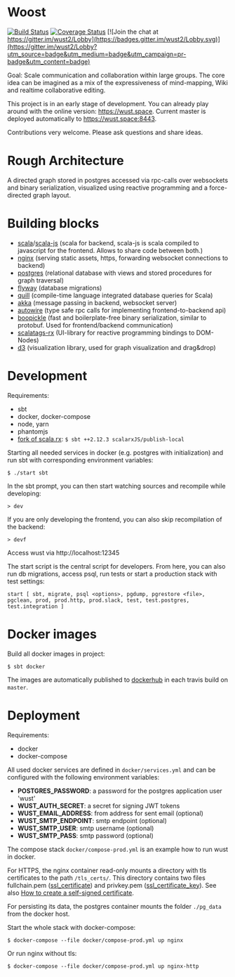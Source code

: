 # Woost
[![Build Status](https://travis-ci.org/woost/wust2.svg?branch=master)](https://travis-ci.org/woost/wust2)
[![Coverage Status](https://coveralls.io/repos/github/woost/wust2/badge.svg)](https://coveralls.io/github/woost/wust2)
[![Join the chat at https://gitter.im/wust2/Lobby](https://badges.gitter.im/wust2/Lobby.svg)](https://gitter.im/wust2/Lobby?utm_source=badge&utm_medium=badge&utm_campaign=pr-badge&utm_content=badge)

Goal: Scale communication and collaboration within large groups.
The core idea can be imagined as a mix of the expressiveness of mind-mapping, Wiki and realtime collaborative editing.

This project is in an early stage of development. You can already play around with the online version: https://wust.space. Current master is deployed automatically to https://wust.space:8443.

Contributions very welcome. Please ask questions and share ideas.

# Rough Architecture
A directed graph stored in postgres accessed via rpc-calls over websockets and binary serialization, visualized using reactive programming and a force-directed graph layout.

# Building blocks
* [scala](https://github.com/scala/scala)/[scala-js](https://github.com/scala-js/scala-js) (scala for backend, scala-js is scala compiled to javascript for the frontend. Allows to share code between both.)
* [nginx](https://github.com/nginx/nginx) (serving static assets, https, forwarding websocket connections to backend)
* [postgres](https://github.com/postgres/postgres) (relational database with views and stored procedures for graph traversal)
* [flyway](https://github.com/flyway/flyway) (database migrations)
* [quill](https://github.com/getquill/quill) (compile-time language integrated database queries for Scala)
* [akka](https://github.com/akka/akka) (message passing in backend, websocket server)
* [autowire](https://github.com/lihaoyi/autowire) (type safe rpc calls for implementing frontend-to-backend api)
* [boopickle](https://github.com/suzaku-io/boopickle) (fast and boilerplate-free binary serialization, similar to protobuf. Used for frontend/backend communication)
* [scalatags-rx](https://github.com/rtimush/scalatags-rx) (UI-library for reactive programming bindings to DOM-Nodes)
* [d3](https://github.com/d3/d3) (visualization library, used for graph visualization and drag&drop)

# Development
Requirements:
* sbt
* docker, docker-compose
* node, yarn
* phantomjs
* [fork of scala.rx](https://github.com/fdietze/scala.rx): `$ sbt ++2.12.3 scalarxJS/publish-local`

Starting all needed services in docker (e.g. postgres with initialization) and run sbt with corresponding environment variables:
```
$ ./start sbt
```

In the sbt prompt, you can then start watching sources and recompile while developing:
```
> dev
```

If you are only developing the frontend, you can also skip recompilation of the backend:
```
> devf
```

Access wust via http://localhost:12345

The start script is the central script for developers.
From here, you can also run db migrations, access psql, run tests or start a production stack with test settings:
```
start [ sbt, migrate, psql <options>, pgdump, pgrestore <file>, pgclean, prod, prod.http, prod.slack, test, test.postgres, test.integration ]
```


# Docker images
Build all docker images in project:
```
$ sbt docker
```

The images are automatically published to [dockerhub](https://hub.docker.com/r/woost/) in each travis build on `master`.

# Deployment
Requirements:
* docker
* docker-compose

All used docker services are defined in `docker/services.yml` and can be configured with the following environment variables:
* **POSTGRES_PASSWORD**: a password for the postgres application user 'wust'
* **WUST_AUTH_SECRET**: a secret for signing JWT tokens
* **WUST_EMAIL_ADDRESS**: from address for sent email (optional)
* **WUST_SMTP_ENDPOINT**: smtp endpoint (optional)
* **WUST_SMTP_USER**: smtp username (optional)
* **WUST_SMTP_PASS**: smtp password (optional)

The compose stack `docker/compose-prod.yml` is an example how to run wust in docker.

For HTTPS, the nginx container read-only mounts a directory with tls certificates to the path `/tls_certs/`. This directory contains two files fullchain.pem ([ssl_certificate](https://nginx.org/en/docs/http/ngx_http_ssl_module.html#ssl_certificate)) and privkey.pem ([ssl_certificate_key](https://nginx.org/en/docs/http/ngx_http_ssl_module.html#ssl_certificate_key)). See also [How to create a self-signed certificate](https://stackoverflow.com/questions/10175812/how-to-create-a-self-signed-certificate-with-openssl).

For persisting its data, the postgres container mounts the folder `./pg_data` from the docker host.

Start the whole stack with docker-compose:
```
$ docker-compose --file docker/compose-prod.yml up nginx
```

Or run nginx without tls:
```
$ docker-compose --file docker/compose-prod.yml up nginx-http
```
